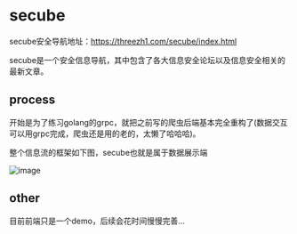 # secube

secube安全导航地址：https://threezh1.com/secube/index.html

secube是一个安全信息导航，其中包含了各大信息安全论坛以及信息安全相关的最新文章。

## process

开始是为了练习golang的grpc，就把之前写的爬虫后端基本完全重构了(数据交互可以用grpc完成，爬虫还是用的老的，太懒了哈哈哈)。

整个信息流的框架如下图，secube也就是属于数据展示端

![image](https://user-images.githubusercontent.com/45116144/114752348-c586f000-9d88-11eb-88b2-d5143053b743.png)

## other

目前前端只是一个demo，后续会花时间慢慢完善...
